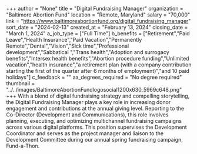 +++
author = "None"
title = "Digital Fundraising Manager"
organization = "Baltimore Abortion Fund"
location = "Remote, Maryland"
salary = "70,000"
link = "https://www.baltimoreabortionfund.org/digital_fundraising_manager"
sort_date = "2024-02-13"
created_at = "February 13, 2024"
closing_date = "March 1, 2024"
a_job_type = ["Full Time"]
b_benefits = ["Retirement","Paid Leave","Health Insurance","Paid Vacation","Permanently Remote","Dental","Vision","Sick time","Professional development","Sabbatical ","Trans health","Adoption and surrogacy benefits","Intersex health benefits","Abortion procedure funding","Unlimited vacation","health insurance","a retirement plan (with a company contribution starting the first of the quarter after 6 months of employment)","and 10 paid holidays"]
c_feedback = ""
aa_degrees_required = "No degree required"
thumbnail = "../../images/BaltimoreAbortionFundlogosocial1200x630_5969c648.png"
+++
With a blend of digital fundraising strategy and compelling storytelling, the Digital Fundraising Manager plays a key role in increasing donor engagement and contributions at the annual giving level. Reporting to the Co-Director (Development and Communications), this role involves planning, executing, and optimizing multichannel fundraising campaigns across various digital platforms. This position supervises the Development Coordinator and serves as the project manager and liaison to the Development Committee during our annual spring fundraising campaign, Fund-a-Thon.